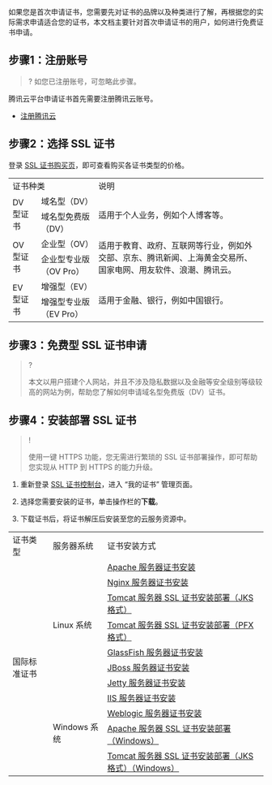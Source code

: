如果您是首次申请证书，您需要先对证书的品牌以及种类进行了解，再根据您的实际需求申请适合您的证书，本文档主要针对首次申请证书的用户，如何进行免费证书申请。

## 步骤1：注册账号

>?
> 如您已注册账号，可忽略此步骤。
> 


腾讯云平台申请证书首先需要注册腾讯云账号。
- [注册腾讯云](https://intl.cloud.tencent.com/document/product/378/17985)



## 步骤2：选择 SSL 证书

登录 [SSL 证书购买页](https://intl.cloud.tencent.com/pricing/ssl)，即可查看购买各证书类型的价格。
<table>
<tr>
<td rowspan="1" colSpan="2" >证书种类</td>
<td rowspan="1" colSpan="1" >说明</td>
</tr>
<tr>
<td rowspan="2" colSpan="1" >DV 型证书</td>
<td rowspan="1" colSpan="1" >域名型（DV）</td>
<td rowspan="2" colSpan="1" >适用于个人业务，例如个人博客等。</td>
</tr>
<tr>
<td rowspan="1" colSpan="1" >域名型免费版（DV）</td>
</tr>
<tr>
<td rowspan="2" colSpan="1" >OV 型证书</td>
<td rowspan="1" colSpan="1" >企业型（OV）</td>
<td rowspan="2" colSpan="1" >适用于教育、政府、互联网等行业，例如外交部、京东、腾讯新闻、上海黄金交易所、国家电网、用友软件、浪潮、腾讯云。</td>
</tr>
<tr>
<td rowspan="1" colSpan="1" >企业型专业版（OV Pro）</td>
</tr>
<tr>
<td rowspan="2" colSpan="1" >EV 型证书</td>
<td rowspan="1" colSpan="1" >增强型（EV）</td>
<td rowspan="2" colSpan="1" >适用于金融、银行，例如中国银行。</td>
</tr>
<tr>
<td rowspan="1" colSpan="1" >增强型专业版（EV Pro）</td>
</tr>
</table>


## 步骤3：免费型 SSL 证书申请

>?
> 
> 本文以用户搭建个人网站，并且不涉及隐私数据以及金融等安全级别等级较高的网站为例，帮助您了解如何申请域名型免费版（DV）证书。
> 



## 步骤4：安装部署 SSL 证书

>!
> 
> 使用一键 HTTPS 功能，您无需进行繁琐的 SSL 证书部署操作，即可帮助您实现从 HTTP 到 HTTPS 的能力升级。

1. 重新登录 [SSL 证书控制台](https://console.cloud.tencent.com/ssl)，进入 “我的证书” 管理页面。

2. 选择您需要安装的证书，单击操作栏的**下载**。

3. 下载证书后，将证书解压后安装至您的云服务资源中。



<table>
<tr>
<td rowspan="1" colSpan="1" >证书类型</td>
<td rowspan="1" colSpan="1" >服务器系统</td>
<td rowspan="1" colSpan="1" >证书安装方式</td>
</tr>
<tr>
<td rowspan="12" colSpan="1" >国际标准证书</td>
<td rowspan="8" colSpan="1" >Linux 系统</td>
</tr>
<tr>
<td rowspan="1" colSpan="1" > <a href="https://intl.cloud.tencent.com/document/product/1007/30953">Apache 服务器证书安装</a></td>
</tr>
<tr>
<td rowspan="1" colSpan="1" ><a href="https://intl.cloud.tencent.com/document/product/1007/30954">Nginx 服务器证书安装</a></td>
</tr>
<tr>
<td rowspan="1" colSpan="1" ><a href="https://www.tencentcloud.com/document/product/1007/50805">Tomcat 服务器 SSL 证书安装部署（JKS 格式）</a></td>
</tr>
<tr>
<td rowspan="1" colSpan="1" ><a href="https://intl.cloud.tencent.com/document/product/1007/30956">Tomcat 服务器 SSL 证书安装部署（PFX 格式）</a></td>
</tr>
<tr>
<td rowspan="1" colSpan="1" ><a href="https://intl.cloud.tencent.com/document/product/1007/36565">GlassFish 服务器证书安装</a></td>
</tr>
<tr>
<td rowspan="1" colSpan="1" ><a href="https://intl.cloud.tencent.com/document/product/1007/36566">JBoss 服务器证书安装</a></td>
</tr>
<tr>
<td rowspan="1" colSpan="1" ><a href="https://intl.cloud.tencent.com/document/product/1007/36567">Jetty 服务器证书安装</a></td>
</tr>
<tr>
<td rowspan="4" colSpan="1" >Windows 系统</td>
<td rowspan="1" colSpan="1" ><a href="https://intl.cloud.tencent.com/document/product/1007/30955">IIS 服务器证书安装</a></td>
</tr>
<tr>
<td rowspan="1" colSpan="1" ><a href="https://intl.cloud.tencent.com/document/product/1007/38093">Weblogic 服务器证书安装</a></td>
</tr>
<tr>
<td rowspan="1" colSpan="1" ><a href="https://intl.cloud.tencent.com/document/product/1007/50198">Apache 服务器 SSL 证书安装部署（Windows）</a></td>
</tr>
<tr>
<td rowspan="1" colSpan="1" ><a href="https://intl.cloud.tencent.com/document/product/1007/43804">Tomcat 服务器 SSL 证书安装部署（JKS 格式）（Windows） </a></td>
</tr>
</table>


